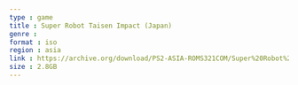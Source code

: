 ```yaml
---
type : game
title : Super Robot Taisen Impact (Japan)
genre : 
format : iso
region : asia
link : https://archive.org/download/PS2-ASIA-ROMS321COM/Super%20Robot%20Taisen%20Impact%20%28Japan%29.7z
size : 2.8GB
---
```


